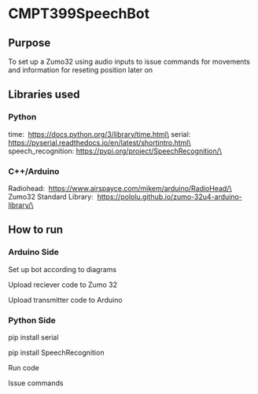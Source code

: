 # CMPT399SpeechBot
## Purpose
To set up a Zumo32 using audio inputs to issue commands for
movements and information for reseting position later on

## Libraries used
### Python
time:&nbsp; https://docs.python.org/3/library/time.html\
serial:&nbsp; https://pyserial.readthedocs.io/en/latest/shortintro.html\
speech_recognition:&nbsp;https://pypi.org/project/SpeechRecognition/\
### C++/Arduino
Radiohead:&nbsp; https://www.airspayce.com/mikem/arduino/RadioHead/\
Zumo32 Standard Library:&nbsp; https://pololu.github.io/zumo-32u4-arduino-library/\

## How to run
### Arduino Side
Set up bot according to diagrams

Upload reciever code to Zumo 32

Upload transmitter code to Arduino

### Python Side

pip install serial

pip install SpeechRecognition

Run code

Issue commands
